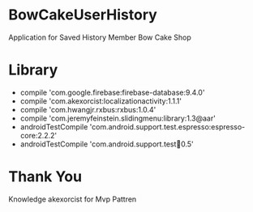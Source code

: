 # BowCakeUserHistory
Application for Saved History Member Bow Cake Shop 

# Library
- compile 'com.google.firebase:firebase-database:9.4.0'<br/>
- compile 'com.akexorcist:localizationactivity:1.1.1' <br/>
- compile 'com.hwangjr.rxbus:rxbus:1.0.4' <br/>
- compile 'com.jeremyfeinstein.slidingmenu:library:1.3@aar' <br/>
- androidTestCompile 'com.android.support.test.espresso:espresso-core:2.2.2' <br/>
- androidTestCompile 'com.android.support.test:runner:0.5' <br/>

# Thank You
Knowledge akexorcist for Mvp Pattren
